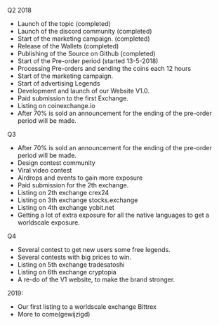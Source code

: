 

Q2 2018

- Launch of the topic  (completed)
- Launch of the discord community (completed)
- Start of the marketing campaign. (completed)
- Release of the Wallets (completed)
- Publishing of the Source on Github (completed)
- Start of the Pre-order period (started 13-5-2018)
- Processing Pre-orders and sending the coins each 12 hours
- Start of the marketing campaign.
- Start of advertising Legends
- Development and launch of our Website V1.0.
- Paid submission to the first Exchange.
- Listing on coinexchange.io
- After 70% is sold an announcement for the ending of the pre-order period will be made.


Q3

- After 70% is sold an announcement for the ending of the pre-order period will be made.
- Design contest community
- Viral video contest
- Airdrops and events to gain more exposure
- Paid submission for the 2th exchange.
- Listing on 2th exchange crex24
- Listing on 3th exchange stocks.exchange
- Listing on 4th exchange yobit.net
- Getting a lot of extra exposure for all the native languages to get a worldscale exposure.


Q4

- Several contest to get new users some free legends.
- Several contests with big prices to win.
- Listing on 5th exchange tradesatoshi
- Listing on 6th exchange cryptopia
- A re-do of the V1 website, to make the brand stronger.



2019:
- Our first listing to a worldscale exchange Bittrex
- More to come(gewijzigd)

